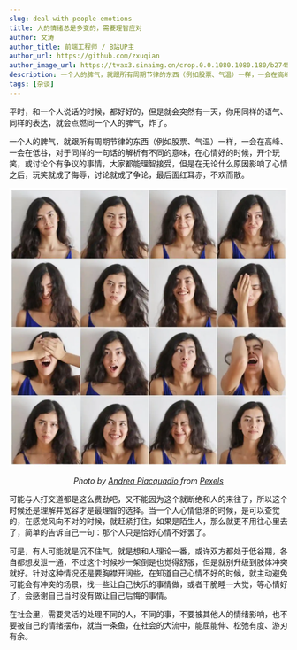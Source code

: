 ```yaml
---
slug: deal-with-people-emotions
title: 人的情绪总是多变的，需要理智应对
author: 文涛
author_title: 前端工程师 / B站UP主
author_url: https://github.com/zxuqian
author_image_url: https://tvax3.sinaimg.cn/crop.0.0.1080.1080.180/b2745d44ly8g8s4muqeggj20u00u0n0k.jpg?KID=imgbed,tva&Expires=1582389585&ssig=EvXmyu%2FXsX
description: 一个人的脾气，就跟所有周期节律的东西（例如股票、气温）一样，一会在高峰、一会在低谷，对于同样的一句话的解析有不同的意味，在心情好的时候，开个玩笑，或讨论个有争议的事情，大家都能理智接受，但是在无论什么原因影响了心情之后，玩笑就成了侮辱，讨论就成了争论，最后面红耳赤，不欢而散。
tags: [杂谈]
---
```


平时，和一个人说话的时候，都好好的，但是就会突然有一天，你用同样的语气、同样的表达，就会点燃同一个人的脾气，炸了。

一个人的脾气，就跟所有周期节律的东西（例如股票、气温）一样，一会在高峰、一会在低谷，对于同样的一句话的解析有不同的意味，在心情好的时候，开个玩笑，或讨论个有争议的事情，大家都能理智接受，但是在无论什么原因影响了心情之后，玩笑就成了侮辱，讨论就成了争论，最后面红耳赤，不欢而散。

<!-- truncate -->

![情绪总是多变](./img/2021-06-27-22-16-47.webp)

*<center>Photo by [Andrea Piacquadio](https://www.pexels.com/@olly?utm_content=attributionCopyText&utm_medium=referral&utm_source=pexels) from [Pexels](https://www.pexels.com/photo/rear-view-of-man-sitting-on-rock-by-sea-307008/?utm_content=attributionCopyText&utm_medium=referral&utm_source=pexels)</center>*


可能与人打交道都是这么费劲吧，又不能因为这个就断绝和人的来往了，所以这个时候还是理解并宽容才是最理智的选择。当一个人心情低落的时候，是可以查觉的，在感觉风向不对的时候，就赶紧打住，如果是陌生人，那么就更不用往心里去了，简单的告诉自己一句：那个人只是恰好心情不好罢了。

可是，有人可能就是沉不住气，就是想和人理论一番，或许双方都处于低谷期，各自都想发泄一通，不过这个时候吵一架倒是也觉得舒服，但是就别升级到肢体冲突就好。针对这种情况还是要胸襟开阔些，在知道自己心情不好的时候，就主动避免可能会有冲突的场景，找一些让自己快乐的事情做，或者干脆睡一大觉，等心情好了，会感谢自己当时没有做让自己后悔的事情。

在社会里，需要灵活的处理不同的人，不同的事，不要被其他人的情绪影响，也不要被自己的情绪摆布，就当一条鱼，在社会的大流中，能屈能伸、松弛有度、游刃有余。